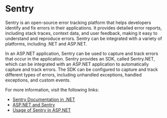 # Sentry

Sentry is an open-source error tracking platform that helps developers identify and fix errors in their applications. It provides detailed error reports, including stack traces, context data, and user feedback, making it easy to understand and reproduce errors. Sentry can be integrated with a variety of platforms, including .NET and ASP.NET.

In an ASP.NET application, Sentry can be used to capture and track errors that occur in the application. Sentry provides an SDK, called Sentry.NET, which can be integrated with an ASP.NET application to automatically capture and track errors. The SDK can be configured to capture and track different types of errors, including unhandled exceptions, handled exceptions, and custom events.

For more information, visit the following links:

- [Sentry Documentation in .NET](https://docs.sentry.io/platforms/dotnet/)
- [ASP.NET and Sentry](https://docs.sentry.io/platforms/dotnet/guides/aspnetcore/)
- [Usage of Sentry in ASP.NET](https://docs.sentry.io/platforms/dotnet/guides/aspnetcore/usage/)
